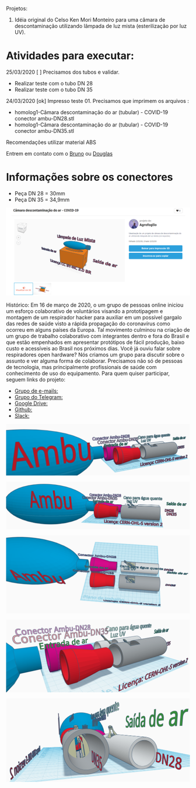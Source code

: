 Projetos:

1. Idéia original do Celso Ken Mori Monteiro para uma câmara de descontaminação utilizando lâmpada de luz mista (esterilização por luz UV).

# Atividades para executar:

25/03/2020 [ ] Precisamos dos tubos e validar.
 - Realizar teste com o tubo DN 28
 - Realizar teste com o tubo DN 35
 
24/03/2020   [ok] Impresso teste 01.
Precisamos que imprimem os arquivos :
- homolog1-Câmara descontaminação do ar (tubular) - COVID-19 conector ambu-DN28.stl
- homolog1-Câmara descontaminação do ar (tubular) - COVID-19 conector ambu-DN35.stl

Recomendações utilizar material ABS

Entrem em contato com o [Bruno](agrofoglio@gmail.com) ou [Douglas](douglas.brsoftware@gmail.com)

# Informações sobre os conectores

- Peça DN 28 = 30mm
- Peça DN 35 = 34,9mm

![Workflow](/figures/Capturar.png)

Histórico:
Em 16 de março de 2020, o um grupo de pessoas online iniciou um esforço colaborativo de voluntários visando a prototipagem e montagem de um respirador hacker para auxiliar em um possível gargalo das redes de saúde visto a rápida propagação do coronavírus como ocorreu em alguns países da Europa. Tal movimento culminou na criação de um grupo de trabalho colaborativo com integrantes dentro e fora do Brasil e que estão empenhados em apresentar protótipos de fácil produção, baixo custo e acessíveis ao Brasil nos próximos dias. Você já ouviu falar sobre respiradores open hardware?
Nós criamos um grupo para discutir sobre o assunto e ver alguma forma de colaborar. Precisamos não só de pessoas de tecnologia, mas principalmente profissionais de saúde com conhecimento de uso do equipamento.
Para quem quiser participar, seguem links do projeto:

* [Grupo de e-mails:](https://groups.google.com/d/forum/respiradorhacker)
* [Grupo do Telegram:](https://t.me/joinchat/CQ-Afhu3TDUdFYWklEdcYw)
* [Google Drive:](https://bit.ly/RespiradorHackerLib)
* [Github:](https://github.com/RespiradorHacker/)
* [Slack:](https://join.slack.com/t/respiradorhacker/shared_invite/zt-cz8b6iv8-nPnewxJh1r5T3ZdAZIX_PQ)

![Workflow](/figures/Screenshot_20200323_183253.png)

![Workflow](/figures/Screenshot_20200323_183317.png)

![Workflow](/figures/Screenshot_20200323_183342.png)

![Workflow](/figures/Screenshot_20200323_183413.png)

![Workflow](/figures/Screenshot_20200323_183442.png)

